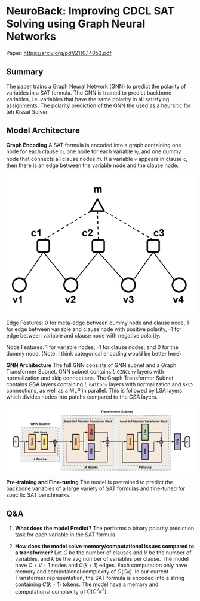 # NeuroBack: Improving CDCL SAT Solving using Graph Neural Networks
Paper: https://arxiv.org/pdf/2110.14053.pdf

## Summary
The paper trains a Graph Neural Network (GNN) to predict the polarity of variables in a SAT formula. The GNN is trained to predict backbone variables, i.e. variables that have the same polarity in all satisfying assignments. The polarity prediction of the GNN the used as a heursitic for teh Kissat Solver.

## Model Architecture

**Graph Encoding** A SAT formula is encoded into a graph containing one node for each clause $c_i$, one node for each variable $v_i$, and one dummy node that connects all clause nodes $m$. If a variable `v` appears in clause `c`, then there is an edge between the variable node and the clause node.

![SAT Graph Representation](../imgs/sat_graph.png)

Edge Features: 0 for meta-edge between dummy node and clause node, 1 for edge between variable and clause node with positive polarity, -1 for edge between variable and clause node with negative polarity.

Node Features: 1 for variable nodes, -1 for clause nodes, and 0 for the dummy node. (Note: I think categorical encoding would be better here)

**GNN Architecture** The full GNN consists of GNN subnet and a Graph Transformer Subnet. GNN subnet contains $L$ `GINConv` layers with normalization and skip connections. The Graph Transformer Subnet contains GSA layers containing $L$ `GATConv` layers with normalization and skip connections, as well as a MLP in parallel. This is followed by LSA layers which divides nodes into patchs compared to the GSA layers.

![Alt text](../imgs/NeuroBack_GNN.png)

**Pre-training and Fine-tuning** The model is pretrained to predict the backbone variables of a large variety of SAT formulas and fine-tuned for specific SAT benchmarks.



## Q&A
1. **What does the model Predict?**
The performs a binary polarity prediction task for each variable in the SAT formula.

2. **How does the model solve memory/computational issues compared to a transformer?**
Let $C$ be the number of clauses and $V$ be the number of variables, and $k$ be the avg number of variables per clause. The model have $C+V+1$ nodes and $C(k+1)$ edges. Each computation only have memory and computaional complexity of $O(Ck)$.
In our current Transformer representation, the SAT formula is encoded into a string containing $C(k+1)$ tokens. The model have a memory and computational complexity of $O(C^2k^2)$.